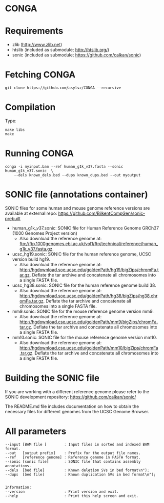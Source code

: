 CONGA
======


Requirements
============

 * zlib   (http://www.zlib.net)
 * htslib (included as submodule; http://htslib.org/)
 * sonic  (included as submodule; https://github.com/calkan/sonic)

Fetching CONGA
===============

	git clone https://github.com/asylvz/CONGA --recursive

Compilation
===========

Type:

	make libs
	make

Running CONGA
===========================

	conga -i myinput.bam --ref human_g1k_v37.fasta --sonic human_g1k_v37.sonic  \
		--dels known_dels.bed --dups known_dups.bed --out myoutput


SONIC file (annotations container)
==================================

SONIC files for some human and mouse genome reference versions are available at external repo: https://github.com/BilkentCompGen/sonic-prebuilt

 * human_g1k_v37.sonic: SONIC file for Human Reference Genome GRCh37 (1000 Genomes Project version)
	* Also download the reference genome at: ftp://ftp.1000genomes.ebi.ac.uk/vol1/ftp/technical/reference/human_g1k_v37.fasta.gz. 
 * ucsc_hg19.sonic: SONIC file for the human reference genome, UCSC version build hg19.
	* Also download the reference genome at: http://hgdownload.soe.ucsc.edu/goldenPath/hg19/bigZips/chromFa.tar.gz. Deflate the tar archive and concatenate all chromosomes into a single FASTA file.
 * ucsc_hg38.sonic: SONIC file for the human reference genome build 38.
	* Also download the reference genome at: http://hgdownload.soe.ucsc.edu/goldenPath/hg38/bigZips/hg38.chromFa.tar.gz. Deflate the tar archive and concatenate all chromosomes into a single FASTA file.
 * mm9.sonic: SONIC file for the mouse reference genome version mm9.
	* Also download the reference genome at: http://hgdownload.cse.ucsc.edu/goldenPath/mm9/bigZips/chromFa.tar.gz. Deflate the tar archive and concatenate all chromosomes into a single FASTA file.
 * mm10.sonic: SONIC file for the mouse reference genome version mm10.
	* Also download the reference genome at: http://hgdownload.cse.ucsc.edu/goldenPath/mm10/bigZips/chromFa.tar.gz. Deflate the tar archive and concatenate all chromosomes into a single FASTA file.

Building the SONIC file
=======================

If you are working with a different reference genome please refer to the SONIC development repository: https://github.com/calkan/sonic/

The README.md file includes documentation on how to obtain the necessary files for different genomes from the UCSC Genome Browser.


All parameters
==============

	--input [BAM file ]        : Input files in sorted and indexed BAM format.
	--out   [output prefix]    : Prefix for the output file names.
	--ref   [reference genome] : Reference genome in FASTA format.
	--sonic [sonic file]       : SONIC file that contains assembly annotations.
	--dels  [bed file]         : Known deletion SVs in bed format\n");
	--dups  [bed file]         : Known duplication SVs in bed format\n");

	
	Information:
	--version                  : Print version and exit.
	--help                     : Print this help screen and exit.
